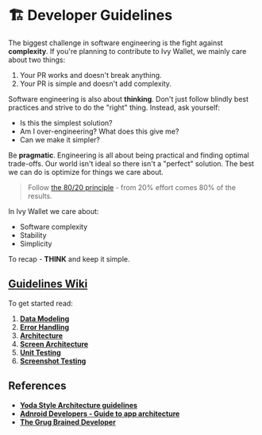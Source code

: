 # 🏗️ Developer Guidelines

The biggest challenge in software engineering is the fight against **complexity**. If you're planning to contribute to Ivy Wallet, we mainly care about two things:

1. Your PR works and doesn't break anything.
2. Your PR is simple and doesn't add complexity.

Software engineering is also about **thinking**. Don't just follow blindly best practices and strive to do the "right" thing. Instead, ask yourself:

- Is this the simplest solution?
- Am I over-engineering? What does this give me?
- Can we make it simpler?

Be **pragmatic**. Engineering is all about being practical and finding optimal trade-offs. Our world isn't ideal so there isn't a "perfect" solution. The best we can do is optimize for things we care about.

> Follow [the 80/20 principle](https://en.wikipedia.org/wiki/Pareto_principle) - from 20% effort comes 80% of the results.

In Ivy Wallet we care about:

- Software complexity
- Stability
- Simplicity


To recap - **THINK** and keep it simple.

## [Guidelines Wiki](./guidelines)

To get started read:

1. **[Data Modeling](./guidelines/Data-Modeling.md)**
2. **[Error Handling](./guidelines/Error-Handling.md)**
3. **[Architecture](./guidelines/Architecture.md)**
4. **[Screen Architecture](./guidelines/Screen-Architecture.md)**
5. **[Unit Testing](./guidelines/Unit-Testing.md)**
6. **[Screenshot Testing](./guidelines/Screenshot-Testing.md)**

## References

- **[Yoda Style Architecture guidelines](./archive/Yoda-Style-Architecture.md)**
- **[Adnroid Developers - Guide to app architecture](https://developer.android.com/topic/architecture)**
- **[The Grug Brained Developer](https://grugbrain.dev/)**
